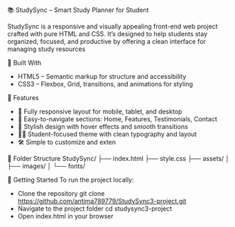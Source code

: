 📚 StudySync – Smart Study Planner for Student

StudySync is a responsive and visually appealing front-end web project crafted with pure HTML and CSS. It’s designed to help students stay organized, focused, and productive by offering a clean interface for managing study resources

🧰 Built With
- HTML5 – Semantic markup for structure and accessibility
- CSS3 – Flexbox, Grid, transitions, and animations for styling

🎨 Features
- 📱 Fully responsive layout for mobile, tablet, and desktop
- 🧭 Easy-to-navigate sections: Home, Features, Testimonials, Contact
- 🌈 Stylish design with hover effects and smooth transitions
- 🧑‍🎓 Student-focused theme with clean typography and layout
- 🛠️ Simple to customize and exten

📂 Folder Structure
StudySync/
├── index.html
├── style.css
├── assets/
│   ├── images/
│   └── fonts/

🚀 Getting Started
To run the project locally:
- Clone the repository
git clone https://github.com/antima789779/StudySync3-project.git
- Navigate to the project folder
cd studysync3-project
- Open index.html in your browser
